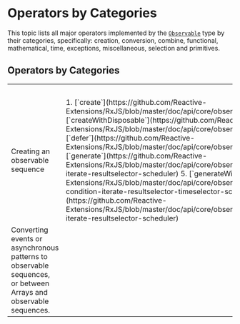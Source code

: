 # Operators by Categories #

This topic lists all major operators implemented by the [`Observable`](https://github.com/Reactive-Extensions/RxJS/blob/master/doc/api/core/observable.md) type by their categories, specifically: creation, conversion, combine, functional, mathematical, time, exceptions, miscellaneous, selection and primitives.

## Operators by Categories ##

<table>
   <th></th><th>Usage</th><th>Operators</th>
   <tr>
      <td>Creating an observable sequence</td>
      <td>
      1. [`create`](https://github.com/Reactive-Extensions/RxJS/blob/master/doc/api/core/observable.md#rxobservablecreatesubscribe)
      2. [`createWithDisposable`](https://github.com/Reactive-Extensions/RxJS/blob/master/doc/api/core/observable.md#rxobservablecreatewithdisposablesubscribe)
      3. [`defer`](https://github.com/Reactive-Extensions/RxJS/blob/master/doc/api/core/observable.md#rxobservabledeferobservablefactory)
      4. [`generate`](https://github.com/Reactive-Extensions/RxJS/blob/master/doc/api/core/observable.md#rxobservablegenerateinitialstate-condition-iterate-resultselector-scheduler)
      5. [`generateWithAbsoluteTime`](https://github.com/Reactive-Extensions/RxJS/blob/master/doc/api/core/observable.md#rxobservablegeneratewithabsolutetimeinitialstate-condition-iterate-resultselector-timeselector-scheduler)
      6. [`generateWithRelativeTime`](https://github.com/Reactive-Extensions/RxJS/blob/master/doc/api/core/observable.md#rxobservablegenerateinitialstate-condition-iterate-resultselector-scheduler)
      </td>
   </tr>
   <tr>
      <td>Converting events or asynchronous patterns to observable sequences, or between Arrays and observable sequences.</td>
      <td></td>
   </tr>
</table>